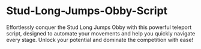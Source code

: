 # Stud-Long-Jumps-Obby-Script
Effortlessly conquer the Stud Long Jumps Obby with this powerful teleport script, designed to automate your movements and help you quickly navigate every stage. Unlock your potential and dominate the competition with ease!
